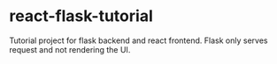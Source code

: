# react-flask-tutorial
Tutorial project for flask backend and react frontend. Flask only serves request and not rendering the UI.
